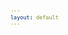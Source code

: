 ```yaml
---
layout: default
---
```

<!-- VARIABLES -->
<script>
    //
    //CANCION
    var cancion = "San Holo, Chet Porter - you’ve changed, i’ve changed";
    //
    //WALLPAPER
    var titulo = "Artstation";
    var texto = "huleeb";
    var wfuente = "https://www.artstation.com/artwork/Eavd1e";
    //
    //PISTAS
    var vocals = "";
    var instrumental = "";
    //
    //ARTISTA 1
    var artist = "San Holo";
    var tidal = "https://tidal.com/browse/artist/5951279";
    var spotify = "https://open.spotify.com/artist/0jNDKefhfSbLR9sFvcPLHo";
    var instagram = "https://www.instagram.com/sanholobeats/";
    var twitter = "https://twitter.com/sanholobeats";
    var soundcloud = "https://soundcloud.com/sanholobeats";
    var website = "https://sanholo.com/";
    var facebook = "https://www.facebook.com/sanholobeats/";
    var youtube = "https://www.youtube.com/c/sanholo";
    var discord = "";
    //
    //ARTISTA 2
    var artist2 = "Chet Porter";
    var tidal2 = "https://tidal.com/browse/artist/7430558";
    var spotify2 = "https://open.spotify.com/artist/1BjaGDkxwa2fb2pSCXlFXb";
    var instagram2 = "https://www.instagram.com/chetporter/";
    var twitter2 = "https://twitter.com/chetporter";
    var soundcloud2 = "https://soundcloud.com/chetporter";
    var website2 = "";
    var facebook2 = "https://www.facebook.com/chtprtr";
    var youtube2 = "";
    var discord2 = "";
    //
    //ARTISTA 3
    var artist3 = "";
    var tidal3 = "";
    var spotify3 = "";
    var instagram3 = "";
    var twitter3 = "";
    var soundcloud3 = "";
    var website3 = "";
    var facebook3 = "";
    var youtube3 = "";
    var discord3 = "";
   //
</script>
<!-- ESTILOS -->

<head>
    <style>
        body {
            font-family: "Times New Roman", Times, serif;
            font-size: 62.5%;
            width: 100%;
        }

        table {
            border-collapse: collapse;
            font-size: 1rem;
            width: 120ch;
        }

        th,
        td {
            padding: 8px;
        }

        tr td:first-child {
            text-align: right;
        }

        tr td:nth-child(2) {
            text-align: left;
        }

        .titulo {
            text-align: center;
        }

        .ingles {
            text-align: right;
            width: 50%;
        }

        .espanol {
            text-align: left;
            width: 50%;
        }

        .borde-derecho {
            border-right: 1px solid black;
        }

        .mitad-tamano {
            font-size: 50%;
            display: block;
            margin-top: -2px;
            margin-bottom: 0px;
        }

        .top-align {
            vertical-align: top;
        }

        .align-left {
            text-align: left;
        }

        .mid-align {
            vertical-align: middle;
        }

        .tab {
            display: inline-block;
            margin-left: 1.5rem;
        }
    </style>
</head>
<!-- CUERPO CON LA TABLA -->

<body>
    <table>
        <tr>
            <th colspan="4" class="titulo">Título</th>
        </tr>
        <tr>
            <th colspan="2" class="ingles borde-derecho">English</th>
            <th colspan="2" class="espanol">Español</th>
        </tr>
        <!-- INICIAR AQUI LA LETRA <td colspan="2"> -->
        <tr><td colspan="2">I Don't Wanna Lose My Mind Again</td><td colspan="2">No Quiero Enloquecer Otra Vez</td></tr><tr><td colspan="2">I Remember Every Word You Said</td><td colspan="2">Aún Recuerdo Cada Palabra Que Dijiste</td></tr><tr><td colspan="2">If There Was A Way, I Would Go Back</td><td colspan="2">Si Pudiera, Volvería Atrás</td></tr><tr><td colspan="2">If There Was A Way, I Would Go Back</td><td colspan="2">Si Hubiese La Manera, Regresaría Contigo</td></tr><tr><td colspan="2">ㅤ</td><td colspan="2">ㅤ</td></tr><tr><td colspan="2">I Don't Wanna Lose My Mind Again</td><td colspan="2">No Quiero Perder La Razón Como Antes</td></tr><tr><td colspan="2">Even If I Try, I Can't Forget</td><td colspan="2">Aunque Lo Intento, No Puedo Olvidar</td></tr><tr><td colspan="2">If There Was A Way, I Would Go Back</td><td colspan="2">Si Hubiese La Manera, Regresaría Contigo</td></tr><tr><td colspan="2">If There Was A Way, I Would Go Back</td><td colspan="2">Si Pudiera, Volvería Atrás</td></tr><tr><td colspan="2">ㅤ</td><td colspan="2">ㅤ</td></tr><tr><td colspan="2">You've Changed, I've Changed</td><td colspan="2">Tú Has Cambiado, Yo He Cambiado</td></tr><tr><td colspan="2">You've Changed, It's Not The Same</td><td colspan="2">Has Cambiado, Y No Es Lo Mismo</td></tr><tr><td colspan="2">You've Changed, I've Changed</td><td colspan="2">Has Cambiado, He Cambiado</td></tr><tr><td colspan="2">You've Changed, It's Not The Same</td><td colspan="2">Tú Has Cambiado, Es Tan Distinto</td></tr><tr><td colspan="2">ㅤ</td><td colspan="2">ㅤ</td></tr><tr><td colspan="2">I Don't Wanna Lose My Mind Again</td><td colspan="2">No Quiero Enloquecer Otra Vez</td></tr><tr><td colspan="2">I Remember Every Word You Said</td><td colspan="2">Aún Recuerdo Cada Palabra Que Dijiste</td></tr><tr><td colspan="2">If There Was A Way, I Would Go Back</td><td colspan="2">Si Pudiera, Volvería Atrás</td></tr><tr><td colspan="2">If There Was A Way, I Would Go Back</td><td colspan="2">Si Hubiese La Manera, Regresaría Contigo</td></tr><tr><td colspan="2">ㅤ</td><td colspan="2">ㅤ</td></tr><tr><td colspan="2">You've Changed, I've Changed</td><td colspan="2">Tú Has Cambiado, Yo He Cambiado</td></tr><tr><td colspan="2">You've Changed, It's Not The Same</td><td colspan="2">Has Cambiado, No Es Lo Mismo</td></tr><tr><td colspan="2">You've Changed, I've Changed</td><td colspan="2">Has Cambiado, He Cambiado</td></tr><tr><td colspan="2">You've Changed, It's Not The Same</td><td colspan="2">Te Has Transformado, Es Tan Distinto</td></tr><tr><td colspan="2">ㅤ</td><td colspan="2">ㅤ</td></tr><tr><td colspan="2">It's Not The Same</td><td colspan="2">No Es Lo Mismo</td></tr><tr><td colspan="2">You've Changed, I've Changed</td><td colspan="2">Tú Has Cambiado, Hemos Cambiado</td></tr><tr><td colspan="2">ㅤ</td><td colspan="2">ㅤ</td></tr><tr><td colspan="2">You've Changed, It's Not The Same</td><td colspan="2">Has Cambiado, No Es Lo Mismo</td></tr><tr><td colspan="2">It's Not The Same</td><td colspan="2">Es Tan Distinto</td></tr><tr><td colspan="2">You've Changed, I've Changed</td><td colspan="2">Tú Has Cambiado, Yo He Cambiado</td></tr><tr><td colspan="2">You've Changed, It's Not The Same</td><td colspan="2">Has Cambiado, No Es Lo Mismo</td></tr><tr><td colspan="2">You've Changed, I've Changed</td><td colspan="2">Has Cambiado, He Cambiado</td></tr><tr><td colspan="2">You've Changed</td><td colspan="2">Ya No Eres La Misma.</td></tr>
        <!-- FINAL DE LA LETRA <td colspan="2"> -->
        <tr>
            <td class="top-align align-left" style="text-align: left;"><span id="spanWallpaper"><b>Wallpaper:</b><span class="mitad-tamano">(Usado
                        en mi
                        video)</span><span id="FuenteW1">Placeholder</span></span>
            </td>
            <td class="top-align" style="text-align: left;"><span id="UrlsArtista1"></span></td>
            <td class="top-align" style="text-align: right;">Interpretación por: <b>Argel H</b><br>Redes:<br><a
                    href="https://linktr.ee/iamargelh" target="_blank">linktr.ee/iamargelh</a></td>
            <td class="top-align align-left"><img src="https://i.imgur.com/RQLfOkU.gif" width="80ch"></td>
        </tr>
    </table>
    <!-- INFIERNO DE LOS SCIRPT -->
    <script>
        var tituloc = document.querySelector(".titulo");
        tituloc.textContent = cancion;
        tituloc.style.textAlign = "center";
        document.title = "(ArgelH-Subs) " + cancion;
        var fuenteW1 = document.getElementById("FuenteW1");
        fuenteW1.innerHTML = titulo + ": ";
        var enlace = document.createElement("a");
        var link = document.querySelector("link[rel~='icon']");
        link = document.createElement("link");
        link.rel = "icon";
        document.head.appendChild(link);
        link.href = "https://i.imgur.com/jycGdTy.png";
        if (wfuente) {
            enlace.href = wfuente;
            enlace.target = "_blank";
        }
        enlace.textContent = texto;
        enlace.style.fontStyle = "italic";
        fuenteW1.appendChild(enlace);
        if (vocals || instrumental) {
            var spanWallpaper = document.getElementById("spanWallpaper");
            spanWallpaper.appendChild(document.createElement("br"));
            var audiosSpan = document.createElement("span");
            audiosSpan.innerHTML = "<strong>Audios:</strong>";
            spanWallpaper.parentNode.insertBefore(audiosSpan, spanWallpaper.nextSibling);
            var extractedText = document.createElement("span");
            extractedText.textContent = "(Extraídos de la canción)";
            extractedText.style.fontSize = "50%";
            extractedText.style.display = "block";
            extractedText.style.marginTop = "-2px";
            extractedText.style.marginBottom = "0px";
            audiosSpan.appendChild(extractedText);
            if (vocals) {
                var vocalsLink = document.createElement("a");
                vocalsLink.href = vocals;
                vocalsLink.target = "_blank";
                vocalsLink.textContent = "Acapella";
                audiosSpan.appendChild(vocalsLink);
                audiosSpan.appendChild(document.createElement("br"));
            }
            if (instrumental) {
                var instrumentalLink = document.createElement("a");
                instrumentalLink.href = instrumental;
                instrumentalLink.target = "_blank";
                instrumentalLink.textContent = "Instrumental";
                audiosSpan.appendChild(instrumentalLink);
            }
        }
    </script>
    <script>
        var celdaUrlsArtista1 = document.getElementById("UrlsArtista1");
        var artistName = document.createElement("strong");
        artistName.textContent = artist + ":";
        celdaUrlsArtista1.appendChild(artistName);
        celdaUrlsArtista1.appendChild(document.createElement("br")); // AÑADE UN SALTO DE LINEA DESPUES DEL ARTISTA
        if (tidal) {
            var enlaceTidal = document.createElement("a");
            enlaceTidal.href = tidal;
            enlaceTidal.target = "_blank";
            enlaceTidal.textContent = "Tidal";
            celdaUrlsArtista1.appendChild(enlaceTidal);
            celdaUrlsArtista1.appendChild(document.createElement("br"));
        }
        if (spotify) {
            var UrlsArtista1potify = document.createElement("a");
            UrlsArtista1potify.href = spotify;
            UrlsArtista1potify.target = "_blank";
            UrlsArtista1potify.textContent = "Spotify";
            celdaUrlsArtista1.appendChild(UrlsArtista1potify);
            celdaUrlsArtista1.appendChild(document.createElement("br"));
        }
        if (soundcloud) {
            var UrlsArtista1oundCloud = document.createElement("a");
            UrlsArtista1oundCloud.href = soundcloud;
            UrlsArtista1oundCloud.target = "_blank";
            UrlsArtista1oundCloud.textContent = "SoundCloud";
            celdaUrlsArtista1.appendChild(UrlsArtista1oundCloud);
            celdaUrlsArtista1.appendChild(document.createElement("br"));
        }
        if (youtube) {
            var enlaceYouTube = document.createElement("a");
            enlaceYouTube.href = youtube;
            enlaceYouTube.target = "_blank";
            enlaceYouTube.textContent = "YouTube";
            celdaUrlsArtista1.appendChild(enlaceYouTube);
            celdaUrlsArtista1.appendChild(document.createElement("br"));
        }
        if (website) {
            var enlaceWebsite = document.createElement("a");
            enlaceWebsite.href = website;
            enlaceWebsite.target = "_blank";
            enlaceWebsite.textContent = "Website";
            celdaUrlsArtista1.appendChild(enlaceWebsite);
            celdaUrlsArtista1.appendChild(document.createElement("br"));
        }
        if (discord) {
            var enlacediscord = document.createElement("a");
            enlacediscord.href = discord;
            enlacediscord.target = "_blank";
            enlacediscord.textContent = "Discord";
            celdaUrlsArtista1.appendChild(enlacediscord);
            celdaUrlsArtista1.appendChild(document.createElement("br"));
        }
        if (instagram) {
            var enlaceInstagram = document.createElement("a");
            enlaceInstagram.href = instagram;
            enlaceInstagram.target = "_blank";
            enlaceInstagram.textContent = "Instagram";
            celdaUrlsArtista1.appendChild(enlaceInstagram);
            celdaUrlsArtista1.appendChild(document.createElement("br"));
        }
        if (facebook) {
            var enlaceFacebook = document.createElement("a");
            enlaceFacebook.href = facebook;
            enlaceFacebook.target = "_blank";
            enlaceFacebook.textContent = "Facebook";
            celdaUrlsArtista1.appendChild(enlaceFacebook);
            celdaUrlsArtista1.appendChild(document.createElement("br"));
        }
        if (twitter) {
            var enlacetwitter = document.createElement("a");
            enlacetwitter.href = twitter;
            enlacetwitter.target = "_blank";
            enlacetwitter.textContent = "Twitter";
            celdaUrlsArtista1.appendChild(enlacetwitter);
        }
    </script>
    <script>
        if (artist2) {
            var celdaUrlsArtista1 = document.getElementById("UrlsArtista1");
            celdaUrlsArtista1.appendChild(document.createElement("br"));
            celdaUrlsArtista1.appendChild(document.createElement("br"));
            var celdaUrlsArtista2 = document.createElement("span");
            celdaUrlsArtista2.id = "UrlsArtista2";
            celdaUrlsArtista1.parentNode.insertBefore(celdaUrlsArtista2, celdaUrlsArtista1.nextSibling);
            var artistName2 = document.createElement("strong");
            artistName2.textContent = artist2 + ":";
            celdaUrlsArtista2.appendChild(artistName2);
            celdaUrlsArtista2.appendChild(document.createElement("br"));
            if (tidal2) {
                var enlaceTidal = document.createElement("a");
                enlaceTidal.href = tidal2;
                enlaceTidal.target = "_blank";
                enlaceTidal.textContent = "Tidal";
                celdaUrlsArtista2.appendChild(enlaceTidal);
                celdaUrlsArtista2.appendChild(document.createElement("br"));
            }
            if (spotify2) {
                var UrlsArtista1potify = document.createElement("a");
                UrlsArtista1potify.href = spotify2;
                UrlsArtista1potify.target = "_blank";
                UrlsArtista1potify.textContent = "Spotify";
                celdaUrlsArtista2.appendChild(UrlsArtista1potify);
                celdaUrlsArtista2.appendChild(document.createElement("br"));
            }
            if (soundcloud2) {
                var UrlsArtista1oundCloud = document.createElement("a");
                UrlsArtista1oundCloud.href = soundcloud2;
                UrlsArtista1oundCloud.target = "_blank";
                UrlsArtista1oundCloud.textContent = "SoundCloud";
                celdaUrlsArtista2.appendChild(UrlsArtista1oundCloud);
                celdaUrlsArtista2.appendChild(document.createElement("br"));
            }
            if (youtube2) {
                var enlaceYouTube = document.createElement("a");
                enlaceYouTube.href = youtube2;
                enlaceYouTube.target = "_blank";
                enlaceYouTube.textContent = "YouTube";
                celdaUrlsArtista2.appendChild(enlaceYouTube);
                celdaUrlsArtista2.appendChild(document.createElement("br"));
            }
            if (website2) {
                var enlaceWebsite = document.createElement("a");
                enlaceWebsite.href = website;
                enlaceWebsite.target = "_blank";
                enlaceWebsite.textContent = "Website";
                celdaUrlsArtista2.appendChild(enlaceWebsite);
                celdaUrlsArtista2.appendChild(document.createElement("br"));
            }
            if (discord2) {
                var enlacediscord = document.createElement("a");
                enlacediscord.href = discord2;
                enlacediscord.target = "_blank";
                enlacediscord.textContent = "Discord";
                celdaUrlsArtista2.appendChild(enlacediscord);
                celdaUrlsArtista2.appendChild(document.createElement("br"));
            }
            if (instagram) {
                var enlaceInstagram = document.createElement("a");
                enlaceInstagram.href = instagram;
                enlaceInstagram.target = "_blank";
                enlaceInstagram.textContent = "Instagram";
                celdaUrlsArtista2.appendChild(enlaceInstagram);
                celdaUrlsArtista2.appendChild(document.createElement("br"));
            }
            if (facebook2) {
                var enlaceFacebook = document.createElement("a");
                enlaceFacebook.href = facebook2;
                enlaceFacebook.target = "_blank";
                enlaceFacebook.textContent = "Facebook";
                celdaUrlsArtista2.appendChild(enlaceFacebook);
                celdaUrlsArtista2.appendChild(document.createElement("br"));
            }
            if (twitter2) {
                var enlacetwitter = document.createElement("a");
                enlacetwitter.href = twitter2;
                enlacetwitter.target = "_blank";
                enlacetwitter.textContent = "Twitter";
                celdaUrlsArtista2.appendChild(enlacetwitter);
            }
        }
    </script>
    <script>
        if (artist3) {
            var celdaUrlsArtista2 = document.getElementById("UrlsArtista2");
            celdaUrlsArtista2.appendChild(document.createElement("br"));
            celdaUrlsArtista2.appendChild(document.createElement("br"));
            var celdaUrlsArtista3 = document.createElement("span");
            celdaUrlsArtista3.id = "UrlsArtista3";
            celdaUrlsArtista2.parentNode.insertBefore(celdaUrlsArtista3, celdaUrlsArtista2.nextSibling);
            var artistName3 = document.createElement("strong");
            artistName3.textContent = artist3 + ":";
            celdaUrlsArtista3.appendChild(artistName3);
            celdaUrlsArtista3.appendChild(document.createElement("br"));
            if (tidal3) {
                var enlaceTidal = document.createElement("a");
                enlaceTidal.href = tidal3;
                enlaceTidal.target = "_blank";
                enlaceTidal.textContent = "Tidal";
                celdaUrlsArtista3.appendChild(enlaceTidal);
                celdaUrlsArtista3.appendChild(document.createElement("br"));
            }
            if (spotify3) {
                var UrlsArtista1potify = document.createElement("a");
                UrlsArtista1potify.href = spotify3;
                UrlsArtista1potify.target = "_blank";
                UrlsArtista1potify.textContent = "Spotify";
                celdaUrlsArtista3.appendChild(UrlsArtista1potify);
                celdaUrlsArtista3.appendChild(document.createElement("br"));
            }
            if (soundcloud3) {
                var UrlsArtista1oundCloud = document.createElement("a");
                UrlsArtista1oundCloud.href = soundcloud;
                UrlsArtista1oundCloud.target = "_blank";
                UrlsArtista1oundCloud.textContent = "SoundCloud";
                celdaUrlsArtista3.appendChild(UrlsArtista1oundCloud);
                celdaUrlsArtista3.appendChild(document.createElement("br"));
            }
            if (youtube) {
                var enlaceYouTube = document.createElement("a");
                enlaceYouTube.href = youtube;
                enlaceYouTube.target = "_blank";
                enlaceYouTube.textContent = "YouTube";
                celdaUrlsArtista3.appendChild(enlaceYouTube);
                celdaUrlsArtista3.appendChild(document.createElement("br"));
            }
            if (website3) {
                var enlaceWebsite = document.createElement("a");
                enlaceWebsite.href = website3;
                enlaceWebsite.target = "_blank";
                enlaceWebsite.textContent = "Website";
                celdaUrlsArtista3.appendChild(enlaceWebsite);
                celdaUrlsArtista3.appendChild(document.createElement("br"));
            }
            if (discord3) {
                var enlacediscord = document.createElement("a");
                enlacediscord.href = discord3;
                enlacediscord.target = "_blank";
                enlacediscord.textContent = "Discord";
                celdaUrlsArtista3.appendChild(enlacediscord);
                celdaUrlsArtista3.appendChild(document.createElement("br"));
            }
            if (instagram3) {
                var enlaceInstagram = document.createElement("a");
                enlaceInstagram.href = instagram3;
                enlaceInstagram.target = "_blank";
                enlaceInstagram.textContent = "Instagram";
                celdaUrlsArtista3.appendChild(enlaceInstagram);
                celdaUrlsArtista3.appendChild(document.createElement("br"));
            }
            if (facebook3) {
                var enlaceFacebook = document.createElement("a");
                enlaceFacebook.href = facebook3;
                enlaceFacebook.target = "_blank";
                enlaceFacebook.textContent = "Facebook";
                celdaUrlsArtista3.appendChild(enlaceFacebook);
                celdaUrlsArtista3.appendChild(document.createElement("br"));
            }
            if (twitter3) {
                var enlacetwitter = document.createElement("a");
                enlacetwitter.href = twitter3;
                enlacetwitter.target = "_blank";
                enlacetwitter.textContent = "Twitter";
                celdaUrlsArtista3.appendChild(enlacetwitter);
            }
        }
    </script>
</body>